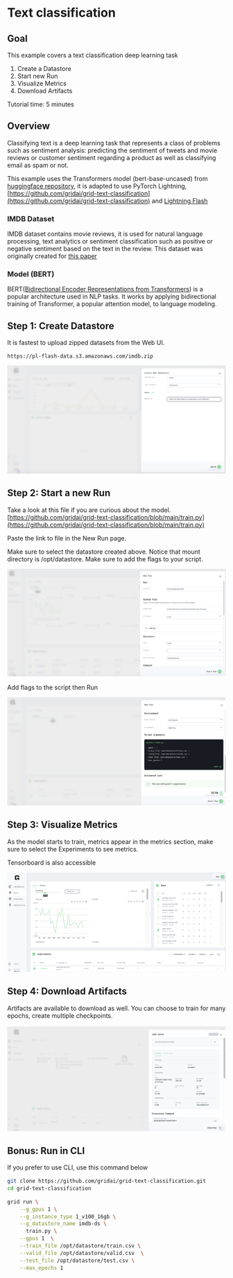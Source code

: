 # Text classification

## Goal

This example covers a text classification deep learning task

1. Create a Datastore
2. Start new Run
3. Visualize Metrics
4. Download Artifacts

Tutorial time: 5 minutes

## Overview

Classifying text is a deep learning task that represents a class of problems such as sentiment analysis: predicting the sentiment of tweets and movie reviews or customer sentiment regarding a product as well as classifying email as spam or not. 

This example uses the Transformers model \(bert-base-uncased\) from [huggingface repository](https://huggingface.co/bert-base-uncased), it is adapted to use PyTorch Lightning, [https://github.com/gridai/grid-text-classification](https://github.com/gridai/grid-text-classification) and [Lightning Flash](https://github.com/PyTorchLightning/lightning-flash)

### **IMDB Dataset**

IMDB dataset contains movie reviews, it is used for natural language processing, text analytics or sentiment classification such as positive or negative sentiment based on the text in the review. This dataset was originally created for [this paper](https://www.aclweb.org/anthology/P11-1015.pdf)

### **Model \(BERT\)**

BERT\([Bidirectional Encoder Representations from Transformers](https://arxiv.org/abs/1810.04805)\) is a popular architecture used in NLP tasks. It works by applying bidirectional training of Transformer, a popular attention model, to language modeling.

## Step 1: Create Datastore

It is fastest to upload zipped datasets from the Web UI.  

```
https://pl-flash-data.s3.amazonaws.com/imdb.zip
```

![](../../.gitbook/assets/screen-shot-2021-04-10-at-2.49.59-pm.png)

## Step 2: Start a new Run 

Take a look at this file if you are curious about the model. [https://github.com/gridai/grid-text-classification/blob/main/train.py](https://github.com/gridai/grid-text-classification/blob/main/train.py)

Paste the link to file in the New Run page.

Make sure to select the datastore created above. Notice that mount directory is /opt/datastore. Make sure to add the flags to your script.

![](../../.gitbook/assets/screen-shot-2021-04-10-at-9.10.24-pm.png)

Add flags to the script then Run

![](../../.gitbook/assets/screen-shot-2021-04-10-at-8.56.40-pm.png)

## Step 3: Visualize Metrics

As the model starts to train, metrics appear in the metrics section, make sure to select the Experiments to see metrics.

Tensorboard is also accessible 

![](../../.gitbook/assets/screen-shot-2021-04-10-at-8.58.52-pm.png)

## Step 4: Download Artifacts 

Artifacts are available to download as well. You can choose to train for many epochs, create multiple checkpoints.

![](../../.gitbook/assets/textclassify2.gif)



## Bonus: Run in CLI 

If you prefer to use CLI, use this command below

```bash
git clone https://github.com/gridai/grid-text-classification.git
cd grid-text-classification
```

```bash
grid run \
    --g_gpus 1 \
    --g_instance_type 1_v100_16gb \
    --g_datastore_name imdb-ds \
      train.py \
    --gpus 1  \
    --train_file /opt/datastore/train.csv \
    --valid_file /opt/datastore/valid.csv  \
    --test_file /opt/datastore/test.csv \
    --max_epochs 1
```

